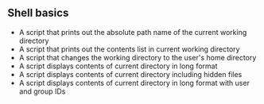 ## Shell basics
* A script that prints out the absolute path name of the current working directory
* A script that prints out the contents list in current working directory
* A script that changes the working directory to the user's home directory
* A script displays contents of current directory in long format
* A script displays contents of current directory including hidden files
* A script displays contents of current directory in long format with user and group IDs

